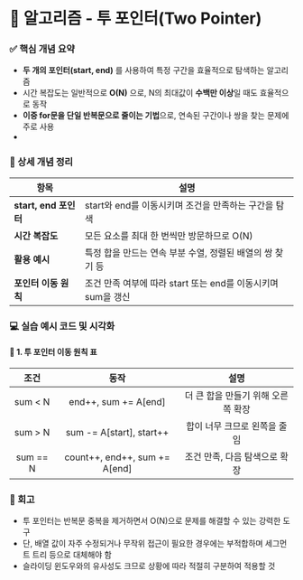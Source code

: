 #  🧠 알고리즘  - 투 포인터(Two Pointer)

### ✅ 핵심 개념 요약

- **두 개의 포인터(start, end)** 를 사용하여 특정 구간을 효율적으로 탐색하는 알고리즘
- 시간 복잡도는 일반적으로 **O(N)** 으로, N의 최대값이 **수백만 이상**일 때도 효율적으로 동작
- **이중 for문을 단일 반복문으로 줄이는 기법**으로, 연속된 구간이나 쌍을 찾는 문제에 주로 사용
- 
### 🔎 상세 개념 정리

| 항목 | 설명 |
|------|------|
| **start, end 포인터** | start와 end를 이동시키며 조건을 만족하는 구간을 탐색 |
| **시간 복잡도** | 모든 요소를 최대 한 번씩만 방문하므로 O(N) |
| **활용 예시** | 특정 합을 만드는 연속 부분 수열, 정렬된 배열의 쌍 찾기 등 |
| **포인터 이동 원칙** | 조건 만족 여부에 따라 start 또는 end를 이동시키며 sum을 갱신 |

### 💻 실습 예시 코드 및 시각화


#### 📌 1.  투 포인터 이동 원칙 표

| **조건** | **동작** | **설명** |
|:-:|:-:|:-:|
| sum < N | end++, sum += A[end] | 더 큰 합을 만들기 위해 오른쪽 확장 |
| sum > N | sum -= A[start], start++ | 합이 너무 크므로 왼쪽을 줄임 |
| sum == N | count++, end++, sum += A[end] | 조건 만족, 다음 탐색으로 확장 |



### 🔁 회고
- 투 포인터는 반복문 중복을 제거하면서 O(N)으로 문제를 해결할 수 있는 강력한 도구
- 단, 배열 값이 자주 수정되거나 무작위 접근이 필요한 경우에는 부적합하며 세그먼트 트리 등으로 대체해야 함
- 슬라이딩 윈도우와의 유사성도 크므로 상황에 따라 적절히 구분하여 적용할 것
